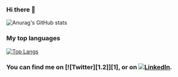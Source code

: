 ### Hi there 👋


![Anurag's GitHub stats](https://github-readme-stats.vercel.app/api?username=cm2435&show_icons=true&theme=radical)

### My top languages
[![Top Langs](https://github-readme-stats.vercel.app/api/top-langs/?username=cm2435&layout=compact&langs_count=4)](https://github.com/anuraghazra/github-readme-stats)



<!-- Actual text -->

### You can find me on [![Twitter][1.2]][1], or on [![LinkedIn][2.2]][2].

<!-- Icons -->

[2.2]: https://raw.githubusercontent.com/MartinHeinz/MartinHeinz/master/linkedin-3-16.png (LinkedIn icon without padding)

<!-- Links to your social media accounts -->

[2]: https://www.linkedin.com/in/charlie-masters-a55269166/



<!--
**cm2435/cm2435** is a ✨ _special_ ✨ repository because its `README.md` (this file) appears on your GitHub profile.

Here are some ideas to get you started:

- 🔭 I’m currently working on ...
- 🌱 I’m currently learning ...
- 👯 I’m looking to collaborate on ...
- 🤔 I’m looking for help with ...
- 💬 Ask me about ...
- 📫 How to reach me: ...
- 😄 Pronouns: ...
- ⚡ Fun fact: ...
-->
